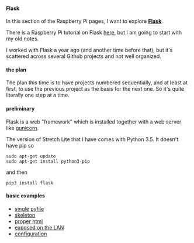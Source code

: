 #### Flask

In this section of the Raspberry Pi pages, I want to explore [**Flask**](http://flask.pocoo.org).  

There is a Raspberry Pi tutorial on Flask [here](https://projects.raspberrypi.org/en/projects/python-web-server-with-flask), but I am going to start with my old notes.

I worked with Flask a year ago (and another time before that), but it's scattered across several Github projects and not well organized.

#### the plan

The plan this time is to have projects numbered sequentially, and at least at first, to use the previous project as the basis for the next one.  So it's quite literally one step at a time.  

#### preliminary

Flask is a web "framework" which is installed together with a web server like [gunicorn](https://gunicorn.org).

The version of Stretch Lite that I have comes with Python 3.5.  It doesn't have pip so

```
sudo apt-get update
sudo apt-get install python3-pip
```

and then

```
pip3 install flask
```

#### basic examples

- [single pyfile](1-single-pyfile/README.md)
- [skeleton](2-skeleton/README.md)
- [proper html](3-html/README.md)
- [exposed on the LAN](4-ports/README.md)
- [configuration](5-config.README)